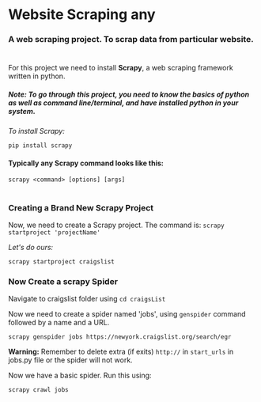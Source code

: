 # Website Scraping any
 ### A web scraping project. To scrap data from particular website.
#
For this project we need to install **Scrapy**, a web scraping framework written in python.

##### Note: *To go through this project, you need to know the basics of python as well as command line/terminal, and have installed python in your system.*

*To install Scrapy:*
```
pip install scrapy
```
#### Typically any Scrapy command looks like this:
```
scrapy <command> [options] [args]
```
#
### Creating a Brand New Scrapy Project

Now, we need to create a Scrapy project.
The command is:  `scrapy startproject 'projectName'`

*Let's do ours:*
```
scrapy startproject craigslist
```

### Now Create a scrapy Spider

Navigate to craigslist folder using `cd craigsList`

Now we need to create a spider named 'jobs', using `genspider` command followed by a name and a URL.
```
scrapy genspider jobs https://newyork.craigslist.org/search/egr
```
**Warning:** Remember to delete extra (if exits) `http://` in `start_urls` in jobs.py file or the spider will not work.

Now we have a basic spider.
Run this using:
```
scrapy crawl jobs
```

